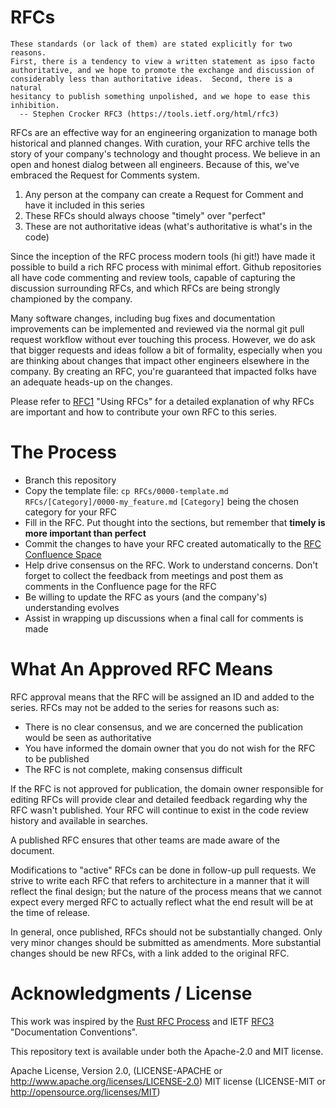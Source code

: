# RFCs
```
These standards (or lack of them) are stated explicitly for two reasons.
First, there is a tendency to view a written statement as ipso facto
authoritative, and we hope to promote the exchange and discussion of
considerably less than authoritative ideas.  Second, there is a natural
hesitancy to publish something unpolished, and we hope to ease this
inhibition.
  -- Stephen Crocker RFC3 (https://tools.ietf.org/html/rfc3)
```

RFCs are an effective way for an engineering organization to manage both historical and planned changes. With curation, your RFC archive tells the story of your company's technology and thought process. We believe in an open and honest dialog between all engineers. Because of this, we've embraced the Request for Comments system.

1. Any person at the company can create a Request for Comment and have it included in this series
2. These RFCs should always choose "timely" over "perfect"
3. These are not authoritative ideas (what's authoritative is what's in the code)

Since the inception of the RFC process modern tools (hi git!) have made it possible to build a rich RFC process with minimal effort. Github repositories all have code commenting and review tools, capable of capturing the discussion surrounding RFCs, and which RFCs are being strongly championed by the company.

Many software changes, including bug fixes and documentation improvements can be implemented and reviewed via the normal git pull request workflow without ever touching this process. However, we do ask that bigger requests and ideas follow a bit of formality, especially when you are thinking about changes that impact other engineers elsewhere in the company. By creating an RFC, you're guaranteed that impacted folks have an adequate heads-up on the changes.

Please refer to [RFC1](https://github.com/tiagoferreiraWex/rfc/blob/tiagoferreiraWex-RFC0001/RFCs/Informational/0001-using_rfcs.md) "Using RFCs" for a detailed explanation of why RFCs are important and how to contribute your own RFC to this series.

# The Process
* Branch this repository
* Copy the template file: `cp RFCs/0000-template.md RFCs/[Category]/0000-my_feature.md` `[Category]` being the chosen category for your RFC
* Fill in the RFC. Put thought into the sections, but remember that **timely is more important than perfect**
* Commit the changes to have your RFC created automatically to the [RFC Confluence Space](https://wexinc.atlassian.net/wiki/spaces/ITRFC/overview?homepageId=154384499250)
* Help drive consensus on the RFC. Work to understand concerns. Don't forget to collect the feedback from meetings and post them as comments in the Confluence page for the RFC
* Be willing to update the RFC as yours (and the company's) understanding evolves
* Assist in wrapping up discussions when a final call for comments is made

# What An Approved RFC Means
RFC approval means that the RFC will be assigned an ID and added to the series. RFCs may not be added to the series for reasons such as:
* There is no clear consensus, and we are concerned the publication would be seen as authoritative
* You have informed the domain owner that you do not wish for the RFC to be published
* The RFC is not complete, making consensus difficult

If the RFC is not approved for publication, the domain owner responsible for editing RFCs will provide clear and detailed feedback regarding why the RFC wasn't published. Your RFC will continue to exist in the code review history and available in searches.

A published RFC ensures that other teams are made aware of the document.

Modifications to "active" RFCs can be done in follow-up pull requests. We strive to write each RFC that refers to architecture in a manner that it will reflect the final design; but the nature of the process means that we cannot expect every merged RFC to actually reflect what the end result will be at the time of release.

In general, once published, RFCs should not be substantially changed. Only very minor changes should be submitted as amendments. More substantial changes should be new RFCs, with a link added to the original RFC.

# Acknowledgments / License
This work was inspired by the [Rust RFC Process](https://github.com/rust-lang/rfcs) and IETF [RFC3](https://tools.ietf.org/html/rfc3) "Documentation Conventions".

This repository text is available under both the Apache-2.0 and MIT license.

Apache License, Version 2.0, (LICENSE-APACHE or http://www.apache.org/licenses/LICENSE-2.0)
MIT license (LICENSE-MIT or http://opensource.org/licenses/MIT)
